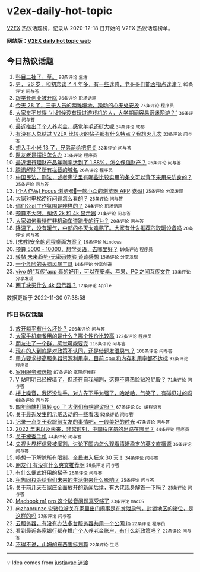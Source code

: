# v2ex-daily-hot-topic

[V2EX](https://www.v2ex.com/) 热议话题榜，记录从 2020-12-18 日开始的 V2EX 热议话题榜单。

**网站版：[V2EX daily hot topic web](https://boojack.github.io/v2ex-daily-hot-topic-web/)**

## 今日热议话题

<!-- TODAY BEGIN -->

1. [科目二挂了，草。](https://www.v2ex.com/t/899050) `98条评论` `生活`
1. [男， 26 岁，和初恋谈了 4 年多，有一些迷惑，老哥哥们能否指点迷津？](https://www.v2ex.com/t/899026) `83条评论` `问与答`
1. [跟学长创业被开除](https://www.v2ex.com/t/899021) `76条评论` `职场话题`
1. [今天 28 了，三无人员的两难境地，躁动的心无处安放](https://www.v2ex.com/t/898993) `75条评论` `程序员`
1. [大家觉不觉得 “小时候没有玩过游戏机的人，大学期间容易沉迷网游？”](https://www.v2ex.com/t/899036) `36条评论` `问与答`
1. [最近推出了个人养老金，感觉羊毛还挺大呢](https://www.v2ex.com/t/898978) `34条评论` `成都`
1. [有没有人总结过 V2EX 比较火的帖子都有什么特点？我想火几次](https://www.v2ex.com/t/898972) `33条评论` `问与答`
1. [想入手小米 13 了，兄弟萌给把把关](https://www.v2ex.com/t/899045) `32条评论` `问与答`
1. [队友老是摆烂怎么办](https://www.v2ex.com/t/899005) `31条评论` `程序员`
1. [最近银行理财产品年利率达到了 1.88%，怎么保值财产？](https://www.v2ex.com/t/898992) `26条评论` `问与答`
1. [腾讯解除了所有拦截的域名](https://www.v2ex.com/t/898953) `26条评论` `程序员`
1. [中国民法，刑法，或者宪法里有哪些比较实用的条文可以背下来用来防身的？](https://www.v2ex.com/t/899084) `25条评论` `问与答`
1. [[个人作品] Focus 浏览器🚀一款小众的浏览器 APP[送码]](https://www.v2ex.com/t/899004) `25条评论` `分享发现`
1. [大家对电梯逆行问题怎么看的？](https://www.v2ex.com/t/898988) `25条评论` `问与答`
1. [你们公司工作氛围是咋样的？](https://www.v2ex.com/t/898960) `24条评论` `职场话题`
1. [预算不大限，纠结 2k 和 4k 显示器](https://www.v2ex.com/t/898969) `21条评论` `问与答`
1. [大家如何看待在非机动车道跑步的行为？](https://www.v2ex.com/t/899043) `20条评论` `问与答`
1. [降温了，没有暖气，中部的冬天太难熬了。大家有什么推荐的取暖设备吗](https://www.v2ex.com/t/898989) `20条评论` `问与答`
1. [[求教]安全的远程桌面方案？](https://www.v2ex.com/t/899032) `19条评论` `Windows`
1. [预算 5000 - 10000，想学英语，去哪里好？](https://www.v2ex.com/t/898974) `19条评论` `程序员`
1. [转帖 未来趋势-无密码体验 谈谈感想](https://www.v2ex.com/t/899058) `15条评论` `分享发现`
1. [一个危险的头脑风暴工具](https://www.v2ex.com/t/899011) `14条评论` `分享创造`
1. [vivo 的“互传”app 真的好用，可以在安卓、苹果、PC 之间互传文件](https://www.v2ex.com/t/899010) `13条评论` `分享发现`
1. [两千块买什么 4k 显示器？](https://www.v2ex.com/t/899083) `12条评论` `Apple`

数据更新于 2022-11-30 07:38:58

<!-- TODAY END -->

### 昨日热议话题

<!-- YESTERDAY BEGIN -->

1. [放开躺平有什么坏处？](https://www.v2ex.com/t/898693) `206条评论` `问与答`
1. [大家手机套餐用的是什么？哪个性价比较高](https://www.v2ex.com/t/898718) `122条评论` `程序员`
1. [朋友进了一个群，感觉可能要完](https://www.v2ex.com/t/898721) `116条评论` `问与答`
1. [现在的人到底是对政策不认同，还是借题发泄戾气？](https://www.v2ex.com/t/898709) `106条评论` `问与答`
1. [甲方要求提高服务器资源利用率，目前 cpu 和内存利用率都不达标](https://www.v2ex.com/t/898820) `92条评论` `程序员`
1. [家用服务器选择](https://www.v2ex.com/t/898705) `87条评论` `宽带症候群`
1. [V 站明明已经被墙了，但还在自我阉割，这算不算热脸贴冷屁股？](https://www.v2ex.com/t/898837) `71条评论` `问与答`
1. [楼上噪音，我还没动手，对方先下手为强了，哈哈哈，气笑了，有碰见过的吗](https://www.v2ex.com/t/898751) `68条评论` `问与答`
1. [四年前端打算转 go 了 大佬们有啥建议吗？](https://www.v2ex.com/t/898689) `67条评论` `Go 编程语言`
1. [关于最近发生的示威活动的一些看法](https://www.v2ex.com/t/898823) `52条评论` `问与答`
1. [记录一点关于我跟前女友的事情吧，一段美好的时光](https://www.v2ex.com/t/898815) `47条评论` `问与答`
1. [2022 年末以及未来，非常时刻，中国程序员的出路在哪里？](https://www.v2ex.com/t/898866) `44条评论` `程序员`
1. [关于被查手机](https://www.v2ex.com/t/898723) `44条评论` `问与答`
1. [央视世界杯信号被阉割，讨论下国内怎么观看清晰稳定的英文直播源](https://www.v2ex.com/t/898750) `36条评论` `问与答`
1. [畅想一下解除所有限制。全民进入狂欢 30 天！](https://www.v2ex.com/t/898717) `34条评论` `问与答`
1. [朋友们 有没有什么爽文推荐啊](https://www.v2ex.com/t/898842) `28条评论` `问与答`
1. [有什么便宜好用的梯子](https://www.v2ex.com/t/898879) `26条评论` `问与答`
1. [租售同权会给我们未来的生活带来什么影响？](https://www.v2ex.com/t/898844) `25条评论` `问与答`
1. [关于前几天石家庄全面放开的新闻后续，有大佬现身解答一下吗？](https://www.v2ex.com/t/898719) `25条评论` `问与答`
1. [Macbook m1 pro 这个破音问题真受够了](https://www.v2ex.com/t/898759) `23条评论` `macOS`
1. [@zhaorunze 说诸位被关在家里出门闹事是在发泄戾气，封锁地区的诸位，是这样的吗](https://www.v2ex.com/t/898776) `23条评论` `问与答`
1. [云服务器，有没有办法多台服务器共用一个公网 ip](https://www.v2ex.com/t/898792) `22条评论` `程序员`
1. [看到最近各家银行都在推广个人养老金账户，有什么新政策吗？](https://www.v2ex.com/t/898746) `22条评论` `问与答`
1. [不得不说，山姆的东西害挺划算](https://www.v2ex.com/t/898726) `22条评论` `生活`

<!-- YESTERDAY END -->

---

💡 Idea comes from [justjavac 迷渡](https://github.com/justjavac/)
